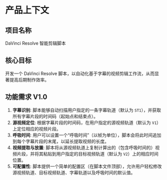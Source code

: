 # 产品上下文

## 项目名称
DaVinci Resolve 智能剪辑脚本

## 核心目标
开发一个 DaVinci Resolve 脚本，以自动化基于字幕的视频剪辑工作流，从而显著提高后期制作效率。

## 功能需求 V1.0

1.  **字幕识别**: 脚本能够自动扫描用户指定的一条字幕轨道（默认为 `ST1`），并获取所有字幕片段的时间码（起始点和结束点）。
2.  **源视频定位**: 根据字幕片段的时间码，在用户指定的源视频轨道（默认为 `V1`）上定位相应的视频片段。
3.  **呼吸时间**: 用户可以设置一个“呼吸时间”（以帧为单位），脚本会将此时间追加到每个字幕片段的末尾，以延长提取视频的长度。
4.  **视频提取与放置**: 脚本将从源视频轨道上复制计算出的（包含呼吸时间的）视频片段，并将其粘贴到用户指定的目标视频轨道（默认为 `V2`）上的相应时间位置。
5.  **可配置性**: 脚本提供一个简单的配置区（在脚本文件顶部），允许用户轻松修改源视频轨道、目标视频轨道、字幕轨道以及呼吸时间的默认值。